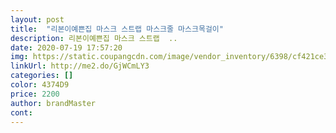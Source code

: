 ```yaml
---
layout: post 
title:  "리본이예쁜집 마스크 스트랩 마스크줄 마스크목걸이" 
description: 리본이예쁜집 마스크 스트랩  ..
date: 2020-07-19 17:57:20 
img: https://static.coupangcdn.com/image/vendor_inventory/6398/cf421ce3ec9b0465e1f6c5a4dee61fac96a6129262956fae2db28ca8a9b7.jpg 
linkUrl: http://me2.do/GjWCmLY3 
categories: [] 
color: 4374D9 
price: 2200 
author: brandMaster 
cont:  
---
```

 